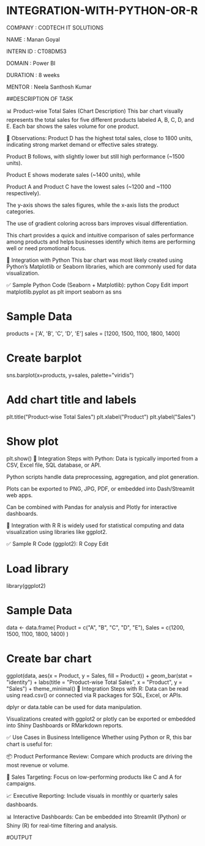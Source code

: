 # INTEGRATION-WITH-PYTHON-OR-R

COMPANY : CODTECH IT SOLUTIONS

NAME : Manan Goyal

INTERN ID : CT08DM53

DOMAIN : Power BI

DURATION : 8 weeks

MENTOR : Neela Santhosh Kumar

##DESCRIPTION OF TASK

📊 Product-wise Total Sales (Chart Description)
This bar chart visually represents the total sales for five different products labeled A, B, C, D, and E. Each bar shows the sales volume for one product.

🧾 Observations:
Product D has the highest total sales, close to 1800 units, indicating strong market demand or effective sales strategy.

Product B follows, with slightly lower but still high performance (~1500 units).

Product E shows moderate sales (~1400 units), while

Product A and Product C have the lowest sales (~1200 and ~1100 respectively).

The y-axis shows the sales figures, while the x-axis lists the product categories.

The use of gradient coloring across bars improves visual differentiation.

This chart provides a quick and intuitive comparison of sales performance among products and helps businesses identify which items are performing well or need promotional focus.

🧬 Integration with Python
This bar chart was most likely created using Python’s Matplotlib or Seaborn libraries, which are commonly used for data visualization.

✅ Sample Python Code (Seaborn + Matplotlib):
python
Copy
Edit
import matplotlib.pyplot as plt
import seaborn as sns

# Sample Data
products = ['A', 'B', 'C', 'D', 'E']
sales = [1200, 1500, 1100, 1800, 1400]

# Create barplot
sns.barplot(x=products, y=sales, palette="viridis")

# Add chart title and labels
plt.title("Product-wise Total Sales")
plt.xlabel("Product")
plt.ylabel("Sales")

# Show plot
plt.show()
🔄 Integration Steps with Python:
Data is typically imported from a CSV, Excel file, SQL database, or API.

Python scripts handle data preprocessing, aggregation, and plot generation.

Plots can be exported to PNG, JPG, PDF, or embedded into Dash/Streamlit web apps.

Can be combined with Pandas for analysis and Plotly for interactive dashboards.

🔬 Integration with R
R is widely used for statistical computing and data visualization using libraries like ggplot2.

✅ Sample R Code (ggplot2):
R
Copy
Edit
# Load library
library(ggplot2)

# Sample Data
data <- data.frame(
  Product = c("A", "B", "C", "D", "E"),
  Sales = c(1200, 1500, 1100, 1800, 1400)
)

# Create bar chart
ggplot(data, aes(x = Product, y = Sales, fill = Product)) +
  geom_bar(stat = "identity") +
  labs(title = "Product-wise Total Sales", x = "Product", y = "Sales") +
  theme_minimal()
🔄 Integration Steps with R:
Data can be read using read.csv() or connected via R packages for SQL, Excel, or APIs.

dplyr or data.table can be used for data manipulation.

Visualizations created with ggplot2 or plotly can be exported or embedded into Shiny Dashboards or RMarkdown reports.

✅ Use Cases in Business Intelligence
Whether using Python or R, this bar chart is useful for:

📦 Product Performance Review: Compare which products are driving the most revenue or volume.

🎯 Sales Targeting: Focus on low-performing products like C and A for campaigns.

📈 Executive Reporting: Include visuals in monthly or quarterly sales dashboards.

📊 Interactive Dashboards: Can be embedded into Streamlit (Python) or Shiny (R) for real-time filtering and analysis.

#OUTPUT
